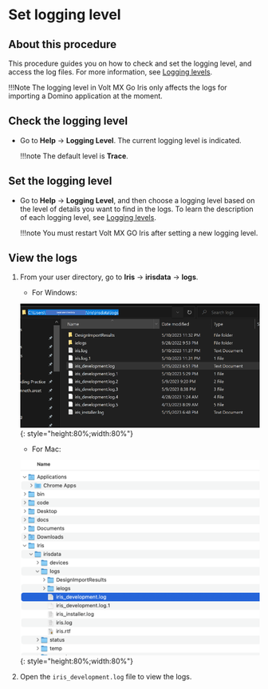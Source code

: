 # Set logging level

## About this procedure
This procedure guides you on how to check and set the logging level, and access the log files. For more information, see [Logging levels](../references/reflogginglevels.md). 

!!!Note
    The logging level in Volt MX Go Iris only affects the logs for importing a Domino application at the moment.

## Check the logging level

- Go to **Help** &rarr; **Logging Level**. The current logging level is indicated.

    !!!note
        The default level is **Trace**. 

## Set the logging level

- Go to **Help** &rarr; **Logging Level**, and then choose a logging level based on the level of details you want to find in the logs. To learn the description of each logging level, see [Logging levels](../references/reflogginglevels.md).

    !!!note
        You must restart Volt MX GO Iris after setting a new logging level.

## View the logs

1. From your user directory, go to **Iris** &rarr; **irisdata** &rarr; **logs**. 

    - For Windows:

    ![](../assets/images/diloggingwin.png){: style="height:80%;width:80%"}


    - For Mac:

    ![](../assets/images/dilogging.png){: style="height:80%;width:80%"}

2. Open the `iris_development.log` file to view the logs.

